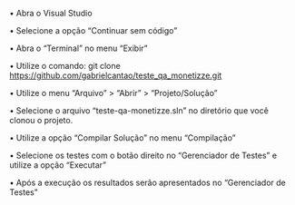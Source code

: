 •	Abra o Visual Studio

•	Selecione a opção “Continuar sem código” 
 
•	Abra o “Terminal” no menu “Exibir”
 
•	Utilize o comando: git clone https://github.com/gabrielcantao/teste_qa_monetizze.git
 
•	Utilize o menu “Arquivo” > “Abrir” > “Projeto/Solução”
 
•	Selecione o arquivo “teste-qa-monetizze.sln” no diretório que você clonou o projeto.
 
•	Utilize a opção “Compilar Solução” no menu “Compilação”

•	Selecione os testes com o botão direito no “Gerenciador de Testes” e utilize a opção “Executar”
 
•	Após a execução os resultados serão apresentados no “Gerenciador de Testes”
 
